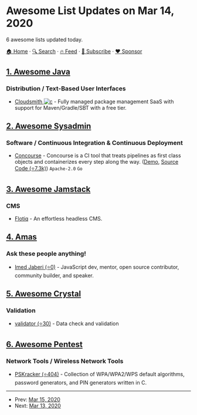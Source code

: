 # Awesome List Updates on Mar 14, 2020

6 awesome lists updated today.

[🏠 Home](/README.md) · [🔍 Search](https://www.trackawesomelist.com/search/) · [🔥 Feed](https://www.trackawesomelist.com/rss.xml) · [📮 Subscribe](https://trackawesomelist.us17.list-manage.com/subscribe?u=d2f0117aa829c83a63ec63c2f&id=36a103854c) · [❤️  Sponsor](https://github.com/sponsors/theowenyoung)



## [1. Awesome Java](/content/akullpp/awesome-java/README.md)

### Distribution / Text-Based User Interfaces

*   [Cloudsmith ![c](https://cdn.rawgit.com/akullpp/23246ca832bda82bb505230bf3538e2a/raw/d9bcdb769bf025292f9c6bc1290f01f1fcd1f864/commercial.svg)](https://cloudsmith.io) - Fully managed package management SaaS with support for Maven/Gradle/SBT with a free tier.

## [2. Awesome Sysadmin](/content/awesome-foss/awesome-sysadmin/README.md)

### Software / Continuous Integration & Continuous Deployment

*   [Concourse](https://concourse-ci.org/) - Concourse is a CI tool that treats pipelines as first class objects and containerizes every step along the way. ([Demo](https://ci.concourse-ci.org/), [Source Code (⭐7.3k)](https://github.com/concourse/concourse)) `Apache-2.0` `Go`

## [3. Awesome Jamstack](/content/automata/awesome-jamstack/README.md)

### CMS

*   [Flotiq](https://flotiq.com) - An effortless headless CMS.

## [4. Amas](/content/sindresorhus/amas/README.md)

### Ask these people anything!

*   [Imed Jaberi (⭐0)](https://github.com/3imed-jaberi/ama) - JavaScript dev, mentor, open source contributor, community builder, and speaker.

## [5. Awesome Crystal](/content/veelenga/awesome-crystal/README.md)

### Validation

*   [validator (⭐30)](https://github.com/Nicolab/crystal-validator) - Data check and validation

## [6. Awesome Pentest](/content/enaqx/awesome-pentest/README.md)

### Network Tools / Wireless Network Tools

*   [PSKracker (⭐404)](https://github.com/soxrok2212/PSKracker) - Collection of WPA/WPA2/WPS default algorithms, password generators, and PIN generators written in C.

---

- Prev: [Mar 15, 2020](/content/2020/03/15/README.md)
- Next: [Mar 13, 2020](/content/2020/03/13/README.md)
